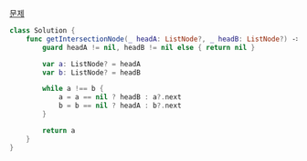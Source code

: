 [문제](https://leetcode.com/problems/intersection-of-two-linked-lists/)
```swift
class Solution {
    func getIntersectionNode(_ headA: ListNode?, _ headB: ListNode?) -> ListNode? {
        guard headA != nil, headB != nil else { return nil }

        var a: ListNode? = headA
        var b: ListNode? = headB

        while a !== b {
            a = a == nil ? headB : a?.next
            b = b == nil ? headA : b?.next
        }

        return a
    }
}
```
